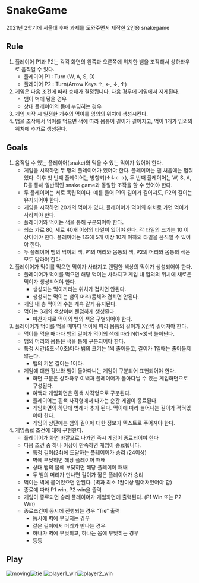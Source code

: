 # SnakeGame
2021년 2학기에 서울대 후배 과제를 도와주면서 제작한 2인용 snakegame
## Rule
1. 플레이어 P1과 P2는 각각 화면의 왼쪽과 오른쪽에 위치한 뱀을 조작해서 상하좌우로 움직일 수 있다. 
	- 플레이어 P1 : Turn (W, A, S, D) 
	- 플레이어 P2 : Turn(Arrow Keys ↑, ←, ↓, ↑)
2. 게임은 다음 조건에 따라 승패가 결정됩니다. 다음 경우에 게임에서 지게된다.
	- 뱀이 벽에 닿을 경우 
	- 상대 플레이어의 몸에 부딪히는 경우
3. 게임 시작 시 일정한 개수의 먹이를 임의의 위치에 생성시킨다. 
4. 뱀을 조작해서 먹이를 먹으면 색에 따라 몸통이 길이가 길어지고, 먹이 1개가 임의의 위치에 추가로 생성된다.
## Goals
1. 움직일 수 있는 플레이어(snake)와 먹을 수 있는 먹이가 있어야 한다.
    - 게임을 시작하면 두 명의 플레이어가 있어야 한다. 플레이어는 맨 처음에는 멈춰있다. 이후 첫 번째 플레이어는 방향키(↑↓←→),   두 번째 플레이어는 W, S, A, D를 통해 일반적인 snake game과 동일한 조작을 할 수 있어야 한다. 
    - 두 플레이어는 서로 독립적이다. 예를 들어 P1의 길이가 길어져도, P2의 길이는 유지되어야 한다.
    - 게임을 시작하면 20개의 먹이가 있다. 플레이어가 먹이의 위치로 가면 먹이가 사라져야 한다. 
    - 플레이어와 먹이는 색을 통해 구분되어야 한다. 
    - 최소 가로 80, 세로 40개 이상의 타일이 있어야 한다. 각 타일의 크기는 10 이상이어야 한다.   플레이어는 1초에 5개 이상 10개 이하의 타일을 움직일 수 있어야 한다. 
    - 두 플레이어 뱀의 먹이의 색, P1의 머리와 몸통의 색, P2의 머리와 몸통의 색은 모두 달라야 한다.
2. 플레이어가 먹이를 먹으면 먹이가 사라지고 랜덤한 색상의 먹이가 생성되어야 한다. 
    - 플레이어가 먹이를 먹으면 해당 먹이는 사라지고 게임 내 임의의 위치에 새로운 먹이가 생성되어야 	한다. 
        - 생성되는 먹이끼리는 위치가 겹치면 안된다.
		- 생성되는 먹이는 뱀의 머리/몸체와 겹치면 안된다. 
	- 게임 내 총 먹이의 수는 계속 같게 유지된다. 
	- 먹이는 3개의 색상이며 랜덤하게 생성된다. 
		- 마찬가지로 먹이와 뱀의 색은 구별되어야 한다. 
3. 플레이어가 먹이를 먹을 때마다 먹이에 따라 몸통의 길이가 X칸씩 길어져야 한다. 
	- 먹이를 먹을 때마다 뱀의 길이가 먹이의 색에 따라 N(1~3)씩 늘어난다.
	- 뱀의 머리와 몸통은 색을 통해 구분되어야 한다.
	- 특정 시간(5초~10초)마다 뱀의 크기는 1씩 줄어들고, 길이가 1일때는 줄어들지 않는다.
		- 뱀의 기본 길이는 1이다.
	- 게임에 대한 정보와 뱀이 돌아다니는 게임이 구분되어 표현되어야 한다. 
		- 화면 구분은 상하좌우 여백과 플레이어가 돌아다닐 수 있는 게임화면으로 구성된다. 
		- 여백과 게임화면은 흰색 사각형으로 구분된다. 
		- 플레이어는 흰색 사각형에서 나가는 순간 게임이 종료된다. 
		- 게임화면의 하단에 범례가 추가 된다. 먹이에 따라 늘어나는 길이가 적혀있어야 한다.
		- 게임의 상단에는 뱀의 길이에 대한 정보가 텍스트로 주어져야 한다. 
4. 게임종료 조건에 대해 구현한다. 
	- 플레이어가 화면 바깥으로 나가면 즉시 게임이 종료되어야 한다
	- 다음 조건 중 하나 이상이 만족하면 게임이 종료됩니다.
		- 특정 길이(24)에 도달하는 플레이어가 승리 (24이상) 
		- 벽에 부딪히면 해당 플레이어 패배 
		- 상대 뱀의 몸에 부딪히면 해당 플레이어 패배 
		- 두 뱀의 머리가 만나면 길이가 짧은 플레이어가 승리 
	- 먹이는 벽에 붙어있으면 안된다. (벽과 최소 1칸이상 떨어져있어야 함) 
	- 종료에 따라 P1 win, P2 win을 출력 
	- 게임이 종료되면 승리 플레이어가 게임화면에 출력된다. (P1 Win 또는 P2 Win)
	- 종료조건이 동시에 진행되는 경우 “Tie” 출력 
		- 동시에 벽에 부딪히는 경우 
		- 같은 길이에서 머리가 만나는 경우 
		- 하나가 벽에 부딪히고, 하나는 몸에 부딪히는 경우 
		- 등등 
## Play
![moving](./moving.png)![tie](./tie.png)
![player1_win](./player1_win.png)![player2_win](./player2_win.png)